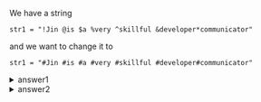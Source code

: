 We have a string

```
str1 = "!Jin @is $a %very ^skillful &developer*communicator"
```

and we want to change it to 

```
str1 = "#Jin #is #a #very #skillful #developer#communicator"
```

<details>
  <summary>answer1</summary>
  
  ```py
  import string
  
  str1 = "/Jin /is /a /very /skillful /developer/communicator"
  
  for each_symbol in string.punctuation:
      str1 = str1.replace(each_symbol, "#")
  print(str1)
  ```
  
</details>

<details>
  <summary>answer2</summary>
  
  ```py
  
  str1 = "!Jin @is $a %very ^skillful &developer*communicator"

  special_chrs = "!@#$%^&*()_+"

  for index in range(len(special_chrs)):
      str1 = str1.replace(special_chrs[index], "#")
  print(str1)
  ```
  
</details>

